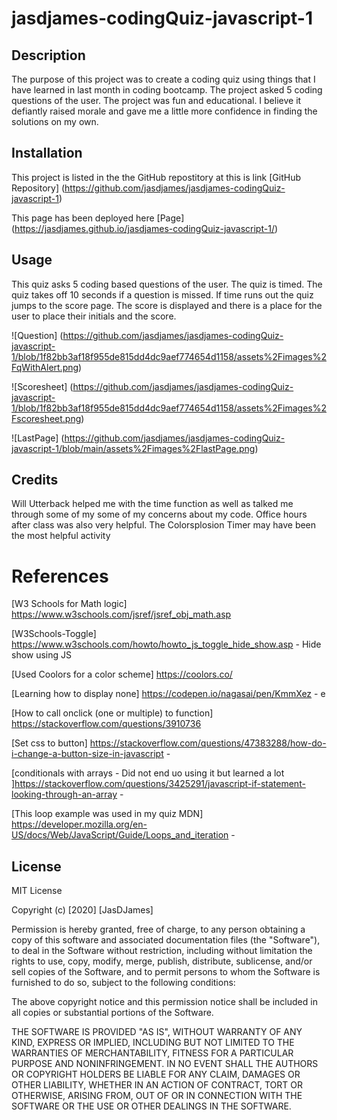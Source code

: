 # jasdjames-codingQuiz-javascript-1

## Description 

The purpose of this project was to create a coding quiz using things that I have learned in last month in coding bootcamp. The project asked 5 coding questions of the user. The project was fun and educational. I believe it defiantly raised morale and gave me a little more confidence in finding the solutions on my own. 

## Installation

This project is listed in the the GitHub repostitory at this is link [GitHub Repository]  (https://github.com/jasdjames/jasdjames-codingQuiz-javascript-1)

This page has been deployed here [Page] (https://jasdjames.github.io/jasdjames-codingQuiz-javascript-1/)


## Usage 
This quiz asks 5 coding based questions of the user. The quiz is timed. The quiz takes off 10 seconds if a question is missed. If time runs out the quiz jumps to the score page. The score is displayed and there is a place for the user to place their initials and the score. 

![Question] (https://github.com/jasdjames/jasdjames-codingQuiz-javascript-1/blob/1f82bb3af18f955de815dd4dc9aef774654d1158/assets%2Fimages%2FqWithAlert.png)

![Scoresheet] (https://github.com/jasdjames/jasdjames-codingQuiz-javascript-1/blob/1f82bb3af18f955de815dd4dc9aef774654d1158/assets%2Fimages%2Fscoresheet.png)

![LastPage] (https://github.com/jasdjames/jasdjames-codingQuiz-javascript-1/blob/main/assets%2Fimages%2FlastPage.png)






## Credits

Will Utterback helped me with the time function as well as talked me through some of my some of my concerns about my code. Office hours after class was also very helpful. The Colorsplosion Timer may have been the most helpful activity 



# References 

[W3 Schools for Math logic] https://www.w3schools.com/jsref/jsref_obj_math.asp

[W3Schools-Toggle] https://www.w3schools.com/howto/howto_js_toggle_hide_show.asp - Hide show using JS 


[Used Coolors for a color scheme] https://coolors.co/



[Learning how to display none] https://codepen.io/nagasai/pen/KmmXez - e 

[How to call onclick (one or multiple) to function] https://stackoverflow.com/questions/3910736

[Set css to button] https://stackoverflow.com/questions/47383288/how-do-i-change-a-button-size-in-javascript - 

[conditionals with arrays - Did not end uo using it but learned a lot ]https://stackoverflow.com/questions/3425291/javascript-if-statement-looking-through-an-array - 

[This loop example was used in my quiz MDN] https://developer.mozilla.org/en-US/docs/Web/JavaScript/Guide/Loops_and_iteration - 
## License

 MIT License

Copyright (c) [2020] [JasDJames]

Permission is hereby granted, free of charge, to any person obtaining a copy
of this software and associated documentation files (the "Software"), to deal
in the Software without restriction, including without limitation the rights
to use, copy, modify, merge, publish, distribute, sublicense, and/or sell
copies of the Software, and to permit persons to whom the Software is
furnished to do so, subject to the following conditions:

The above copyright notice and this permission notice shall be included in all
copies or substantial portions of the Software.

THE SOFTWARE IS PROVIDED "AS IS", WITHOUT WARRANTY OF ANY KIND, EXPRESS OR
IMPLIED, INCLUDING BUT NOT LIMITED TO THE WARRANTIES OF MERCHANTABILITY,
FITNESS FOR A PARTICULAR PURPOSE AND NONINFRINGEMENT. IN NO EVENT SHALL THE
AUTHORS OR COPYRIGHT HOLDERS BE LIABLE FOR ANY CLAIM, DAMAGES OR OTHER
LIABILITY, WHETHER IN AN ACTION OF CONTRACT, TORT OR OTHERWISE, ARISING FROM,
OUT OF OR IN CONNECTION WITH THE SOFTWARE OR THE USE OR OTHER DEALINGS IN THE
SOFTWARE.


